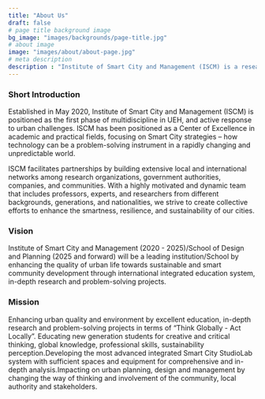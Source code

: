 ```yaml
---
title: "About Us"
draft: false
# page title background image
bg_image: "images/backgrounds/page-title.jpg"
# about image
image: "images/about/about-page.jpg"
# meta description
description : "Institute of Smart City and Management (ISCM) is a research institute belong to the School of Technology and Design (STD) of the University of Economics Ho Chi Minh (UEH). Research and education activities are fundementally formulated based on the concept of integration of frontier architectural, technological and engineering applications and modelling. "
---
```

### Short Introduction
Established in May 2020, Institute of Smart City and Management (ISCM) is positioned as the first phase of multidiscipline in UEH, and active response to urban challenges. ISCM has been positioned as a Center of Excellence in academic and practical fields, focusing on Smart City strategies – how technology can be a problem-solving instrument in a rapidly changing and unpredictable world.

ISCM facilitates partnerships by building extensive local and international networks among research organizations, government authorities, companies, and communities. With a highly motivated and dynamic team that includes professors, experts, and researchers from different backgrounds, generations, and nationalities, we strive to create collective efforts to enhance the smartness, resilience, and sustainability of our cities.


### Vision

Institute of Smart City and Management (2020 - 2025)/School of Design and Planning (2025 and forward) will be a leading institution/School by enhancing the quality of urban life towards sustainable and smart community development through international integrated education system, in-depth research and problem-solving projects.


### Mission

Enhancing urban quality and environment by excellent education, in-depth research and problem-solving projects in terms of “Think Globally - Act Locally”. Educating new generation students for creative and critical thinking, global knowledge, professional skills, sustainability perception.Developing the most advanced integrated Smart City StudioLab system with sufficient spaces and equipment for comprehensive and in-depth analysis.Impacting on urban planning, design and management by changing the way of thinking and involvement of the community, local authority and stakeholders.
